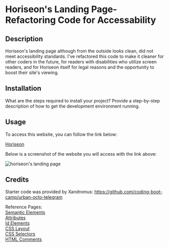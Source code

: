 # Horiseon's Landing Page-Refactoring Code for Accessability

## Description

Horiseon's landing page although from the outside looks clean, did not meet accessibility standards. I've refactored this code to make it cleaner for other coders in the future, for readers with disabilities who utilize screen readers, and for Horiseon itself for legal reasons and the opportunity to boost their site's viewing.

## Installation

What are the steps required to install your project? Provide a step-by-step description of how to get the development environment running.

## Usage

To access this website, you can follow the link below: 

<a target="_blank" href="Website-link">Horiseon</a>

Below is a screenshot of the website you will access with the link above:

<img src="/Users/hailey/Documents/Homework/starter-code/urban-octo-telegram/Develop/assets/images/Website-preview.png" alt="horiseon's landing page">

## Credits

Starter code was provided by Xandromus: https://github.com/coding-boot-camp/urban-octo-telegram

Reference Pages: <br>
<a href="https://www.w3schools.com/html/html5_semantic_elements.asp"> Semantic Elements</a> <br>
<a href="https://www.w3schools.com/html/html_attributes.asp"> Attributes</a> <br>
<a href="https://www.w3schools.com/html/html_id.asp"> Id Elements</a> <br>
<a href="https://www.w3schools.com/css/css_website_layout.asp"> CSS Layout</a> <br>
<a href="https://www.w3schools.com/css/css_selectors.asp"> CSS Selectors</a> <br>
<a href="https://www.w3schools.com/html/html_comments.asp"> HTML Comments</a>
